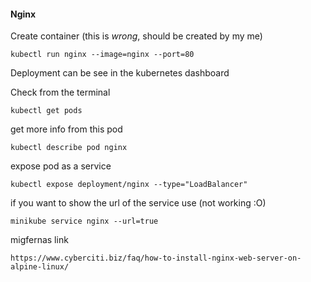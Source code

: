 #### Nginx

Create container (this is _wrong_, should be created by my me)
```
kubectl run nginx --image=nginx --port=80
```
Deployment can be see in the kubernetes dashboard

Check from the terminal
```
kubectl get pods
```
get more info from this pod
```
kubectl describe pod nginx
```
expose pod as a service
```
kubectl expose deployment/nginx --type="LoadBalancer"
```
if you want to show the url of the service use (not working :O)
```
minikube service nginx --url=true
```
migfernas link
```
https://www.cyberciti.biz/faq/how-to-install-nginx-web-server-on-alpine-linux/
```